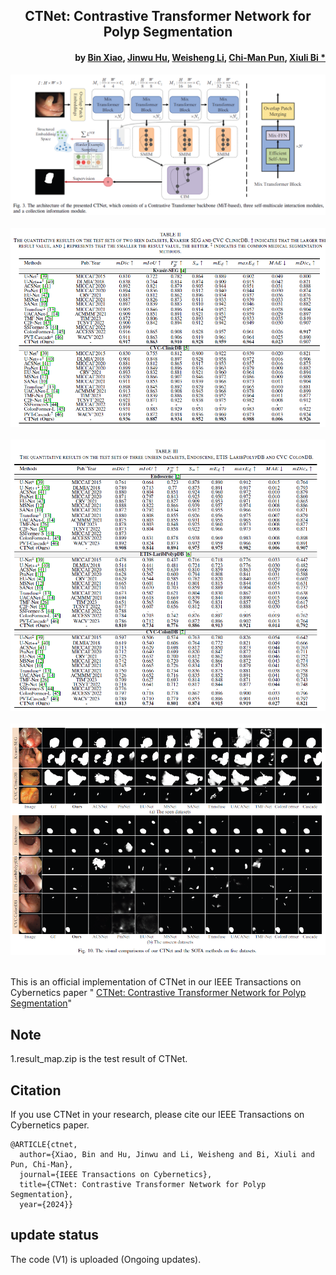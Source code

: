 
<h2 align="center">CTNet: Contrastive Transformer Network for Polyp Segmentation</h2>
<h4 align="right">by <a href="https://faculty.cqupt.edu.cn/xiaobin/zh_CN/index.htm">Bin Xiao</a>, <a href="https://fhujinwu.github.io/">Jinwu Hu</a>, <a href="https://scholar.google.com/citations?hl=en&user=M17E3HEAAAAJ">Weisheng Li</a>, <a href="https://scholar.google.com/citations?user=JTkP_EAAAAAJ&hl=en">Chi-Man Pun</a>, <a href="https://scholar.google.com/citations?hl=en&user=1Ezgfw8AAAAJ">Xiuli Bi *</a></h4>

<div align="center">
  <img src="./utils/1.png"><br><br>
</div>
<div align="center">
  <img src="./utils/2.png"><br><br>
</div>
<div align="center">
  <img src="./utils/3.png"><br><br>
</div>
<div align="center">
  <img src="./utils/4.png"><br><br>
</div>

This is an official implementation of CTNet in our IEEE Transactions on Cybernetics paper "
<a href="https://scholar.google.com/citations?user=XmqjPi0AAAAJ&hl=en">
CTNet: Contrastive Transformer Network for Polyp Segmentation</a>"

## Note
1.result_map.zip is the test result of CTNet.


## Citation
If you use CTNet in your research, please cite our IEEE Transactions on Cybernetics paper.

```text
@ARTICLE{ctnet,
  author={Xiao, Bin and Hu, Jinwu and Li, Weisheng and Bi, Xiuli and Pun, Chi-Man},
  journal={IEEE Transactions on Cybernetics}, 
  title={CTNet: Contrastive Transformer Network for Polyp Segmentation}, 
  year={2024}}
```
 
## update status
The code (V1) is uploaded (Ongoing updates).
